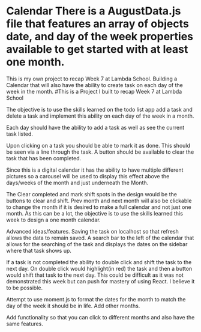 # Calendar   There is a AugustData.js file that features an array of objects date, and day of the week properties available to get started with at least one month. 
This is my own project to recap Week 7 at Lambda School. Building a Calendar that will also have the ability to create task on each day of the week in the month. 
#This is a Project I built to recap Week 7 at Lambda School

The objective is to use the skills learned on the todo list app add a task and delete a task and implement this ability on each day of the week in a month.

Each day should have the ability to add a task as well as see the current task listed.

Upon clicking on a task you should be able to mark it as done. This should be seen via a line through the task. A button should be available to clear the task that has been completed.

Since this is a digital calendar it has the ability to have multiple different pictures so a carousel will be used to display this effect above the days/weeks of the month and just underneath the Month.

The Clear completed and mark shift spots in the design would be the buttons to clear and shift.  Prev month and next month will also be clickable to change the month if it is desired to make a full calendar and not just one month. As this can be a lot, the objective is to use the skills learned this week to design a one month calendar. 


Advanced ideas/features.
Saving the task on localhost so that refresh allows the data to remain saved. A search bar to the left of the calendar that allows for the searching of the task and displays the dates on the sidebar where that task shows up.

If a task is not completed the ability to double click and shift the task to the next day. On double click would highlight(in red) the task and then a button would shift that task to the next day. This could be difficult as it was not demonstrated this week but can push for mastery of using React. I believe it to be possible.

Attempt to use moment.js to format the dates for the month to match the day of the week it should be in life. Add other months.

Add functionality so that you can click to different months and also have the same features.
